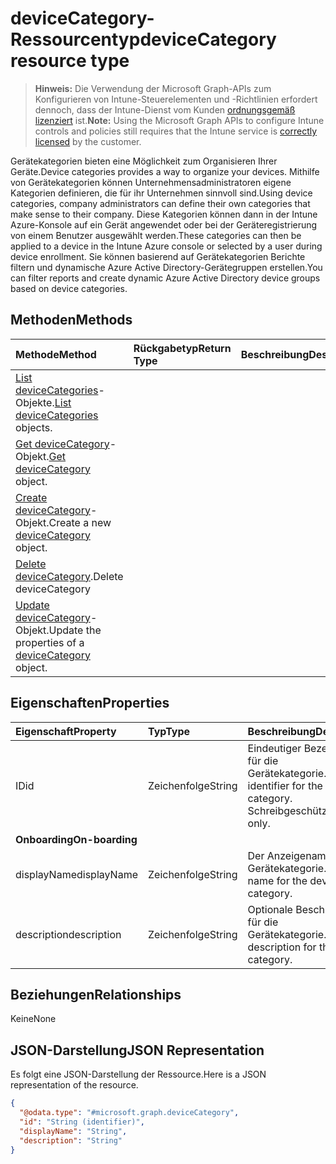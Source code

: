 # <a name="devicecategory-resource-type"></a><span data-ttu-id="258f6-101">deviceCategory-Ressourcentyp</span><span class="sxs-lookup"><span data-stu-id="258f6-101">deviceCategory resource type</span></span>

> <span data-ttu-id="258f6-102">**Hinweis:** Die Verwendung der Microsoft Graph-APIs zum Konfigurieren von Intune-Steuerelementen und -Richtlinien erfordert dennoch, dass der Intune-Dienst vom Kunden [ordnungsgemäß lizenziert](https://go.microsoft.com/fwlink/?linkid=839381) ist.</span><span class="sxs-lookup"><span data-stu-id="258f6-102">**Note:** Using the Microsoft Graph APIs to configure Intune controls and policies still requires that the Intune service is [correctly licensed](https://go.microsoft.com/fwlink/?linkid=839381) by the customer.</span></span>

<span data-ttu-id="258f6-103">Gerätekategorien bieten eine Möglichkeit zum Organisieren Ihrer Geräte.</span><span class="sxs-lookup"><span data-stu-id="258f6-103">Device categories provides a way to organize your devices.</span></span> <span data-ttu-id="258f6-104">Mithilfe von Gerätekategorien können Unternehmensadministratoren eigene Kategorien definieren, die für ihr Unternehmen sinnvoll sind.</span><span class="sxs-lookup"><span data-stu-id="258f6-104">Using device categories, company administrators can define their own categories that make sense to their company.</span></span> <span data-ttu-id="258f6-105">Diese Kategorien können dann in der Intune Azure-Konsole auf ein Gerät angewendet oder bei der Geräteregistrierung von einem Benutzer ausgewählt werden.</span><span class="sxs-lookup"><span data-stu-id="258f6-105">These categories can then be applied to a device in the Intune Azure console or selected by a user during device enrollment.</span></span> <span data-ttu-id="258f6-106">Sie können basierend auf Gerätekategorien Berichte filtern und dynamische Azure Active Directory-Gerätegruppen erstellen.</span><span class="sxs-lookup"><span data-stu-id="258f6-106">You can filter reports and create dynamic Azure Active Directory device groups based on device categories.</span></span>

## <a name="methods"></a><span data-ttu-id="258f6-107">Methoden</span><span class="sxs-lookup"><span data-stu-id="258f6-107">Methods</span></span>
|<span data-ttu-id="258f6-108">Methode</span><span class="sxs-lookup"><span data-stu-id="258f6-108">Method</span></span>|<span data-ttu-id="258f6-109">Rückgabetyp</span><span class="sxs-lookup"><span data-stu-id="258f6-109">Return Type</span></span>|<span data-ttu-id="258f6-110">Beschreibung</span><span class="sxs-lookup"><span data-stu-id="258f6-110">Description</span></span>|
|:---|:---|:---|
|<span data-ttu-id="258f6-111">[List deviceCategories](../api/intune_shared_devicecategory_list.md)-Objekte.</span><span class="sxs-lookup"><span data-stu-id="258f6-111">[List deviceCategories](../api/intune_shared_devicecategory_list.md) objects.</span></span>|
|<span data-ttu-id="258f6-112">[Get deviceCategory](../api/intune_shared_devicecategory_get.md)-Objekt.</span><span class="sxs-lookup"><span data-stu-id="258f6-112">[Get deviceCategory](../api/intune_shared_devicecategory_get.md) object.</span></span>|
|<span data-ttu-id="258f6-113">[Create deviceCategory](../api/intune_shared_devicecategory_create.md)-Objekt.</span><span class="sxs-lookup"><span data-stu-id="258f6-113">Create a new [deviceCategory](../api/intune_shared_devicecategory_create.md) object.</span></span>|
|<span data-ttu-id="258f6-114">[Delete deviceCategory](../api/intune_shared_devicecategory_delete.md).</span><span class="sxs-lookup"><span data-stu-id="258f6-114">Delete deviceCategory</span></span>|
|<span data-ttu-id="258f6-115">[Update deviceCategory](../api/intune_shared_devicecategory_update.md)-Objekt.</span><span class="sxs-lookup"><span data-stu-id="258f6-115">Update the properties of a [deviceCategory](../api/intune_shared_devicecategory_update.md) object.</span></span>|

## <a name="properties"></a><span data-ttu-id="258f6-116">Eigenschaften</span><span class="sxs-lookup"><span data-stu-id="258f6-116">Properties</span></span>
|<span data-ttu-id="258f6-117">Eigenschaft</span><span class="sxs-lookup"><span data-stu-id="258f6-117">Property</span></span>|<span data-ttu-id="258f6-118">Typ</span><span class="sxs-lookup"><span data-stu-id="258f6-118">Type</span></span>|<span data-ttu-id="258f6-119">Beschreibung</span><span class="sxs-lookup"><span data-stu-id="258f6-119">Description</span></span>|
|:---|:---|:---|
|<span data-ttu-id="258f6-120">ID</span><span class="sxs-lookup"><span data-stu-id="258f6-120">id</span></span>|<span data-ttu-id="258f6-121">Zeichenfolge</span><span class="sxs-lookup"><span data-stu-id="258f6-121">String</span></span>|<span data-ttu-id="258f6-122">Eindeutiger Bezeichner für die Gerätekategorie.</span><span class="sxs-lookup"><span data-stu-id="258f6-122">Unique identifier for the device category.</span></span> <span data-ttu-id="258f6-123">Schreibgeschützt.</span><span class="sxs-lookup"><span data-stu-id="258f6-123">Read-only.</span></span>|
|<span data-ttu-id="258f6-124">**Onboarding**</span><span class="sxs-lookup"><span data-stu-id="258f6-124">**On-boarding**</span></span>|
|<span data-ttu-id="258f6-125">displayName</span><span class="sxs-lookup"><span data-stu-id="258f6-125">displayName</span></span>|<span data-ttu-id="258f6-126">Zeichenfolge</span><span class="sxs-lookup"><span data-stu-id="258f6-126">String</span></span>|<span data-ttu-id="258f6-127">Der Anzeigename für die Gerätekategorie.</span><span class="sxs-lookup"><span data-stu-id="258f6-127">Display name for the device category.</span></span>|
|<span data-ttu-id="258f6-128">description</span><span class="sxs-lookup"><span data-stu-id="258f6-128">description</span></span>|<span data-ttu-id="258f6-129">Zeichenfolge</span><span class="sxs-lookup"><span data-stu-id="258f6-129">String</span></span>|<span data-ttu-id="258f6-130">Optionale Beschreibung für die Gerätekategorie.</span><span class="sxs-lookup"><span data-stu-id="258f6-130">Optional description for the device category.</span></span>|

## <a name="relationships"></a><span data-ttu-id="258f6-131">Beziehungen</span><span class="sxs-lookup"><span data-stu-id="258f6-131">Relationships</span></span>
<span data-ttu-id="258f6-132">Keine</span><span class="sxs-lookup"><span data-stu-id="258f6-132">None</span></span>

## <a name="json-representation"></a><span data-ttu-id="258f6-133">JSON-Darstellung</span><span class="sxs-lookup"><span data-stu-id="258f6-133">JSON Representation</span></span>
<span data-ttu-id="258f6-134">Es folgt eine JSON-Darstellung der Ressource.</span><span class="sxs-lookup"><span data-stu-id="258f6-134">Here is a JSON representation of the resource.</span></span>
<!--{
  "blockType": "resource",
  "keyProperty": "id",
  "baseType": "microsoft.graph.entity",
  "@odata.type": "microsoft.graph.deviceCategory"
}-->
``` json
{
  "@odata.type": "#microsoft.graph.deviceCategory",
  "id": "String (identifier)",
  "displayName": "String",
  "description": "String"
}
```



